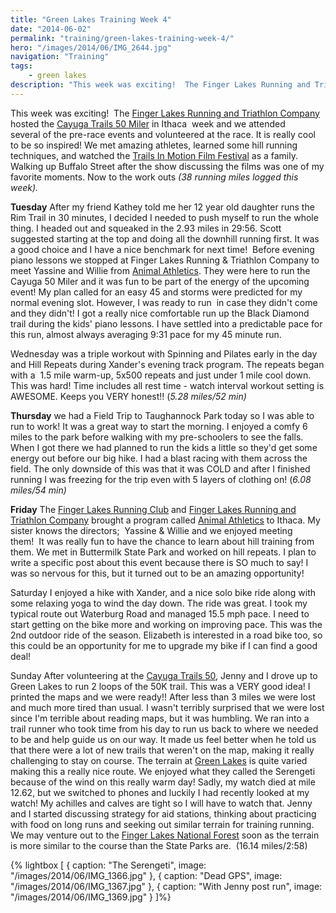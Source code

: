 ```yaml
---
title: "Green Lakes Training Week 4"
date: "2014-06-02"
permalink: "training/green-lakes-training-week-4/"
hero: "/images/2014/06/IMG_2644.jpg"
navigation: "Training"
tags:
    - green lakes
description: "This week was exciting!  The Finger Lakes Running and Triathlon Company hosted the Cayuga Trails 50 Miler in Ithaca  week and we attended several of the pre-race events and volunteered at the race."
---    
```


This week was exciting!  The [Finger Lakes Running and Triathlon Company](http://fingerlakesrunningco.com/ "FLRTC") hosted the [Cayuga Trails 50 Miler](https://www.cayugatrails50.com/ "Cayuga Trails 50") in Ithaca  week and we attended several of the pre-race events and volunteered at the race. It is really cool to be so inspired! We met amazing athletes, learned some hill running techniques, and watched the [Trails In Motion Film Festival](http://trailsinmotion.wordpress.com/ "Trails in Motion") as a family. Walking up Buffalo Street after the show discussing the films was one of my favorite moments. Now to the work outs _(38 running miles logged this week)._

**Tuesday** After my friend Kathey told me her 12 year old daughter runs the Rim Trail in 30 minutes, I decided I needed to push myself to run the whole thing. I headed out and squeaked in the 2.93 miles in 29:56. Scott suggested starting at the top and doing all the downhill running first. It was a good choice and I have a nice benchmark for next time!  Before evening piano lessons we stopped at Finger Lakes Running & Triathlon Company to meet Yassine and Willie from [Animal Athletics](http://animalathleticspdx.com/ "Animal Athletics"). They were here to run the Cayuga 50 Miler and it was fun to be part of the energy of the upcoming event! My plan called for an easy 45 and storms were predicted for my normal evening slot. However, I was ready to run  in case they didn't come and they didn't! I got a really nice comfortable run up the Black Diamond trail during the kids' piano lessons. I have settled into a predictable pace for this run, almost always averaging 9:31 pace for my 45 minute run.

Wednesday was a triple workout with Spinning and Pilates early in the day and Hill Repeats during Xander's evening track program. The repeats began with a  1.5 mile warm-up, 5x500 repeats and just under 1 mile cool down. This was hard! Time includes all rest time - watch interval workout setting is AWESOME. Keeps you VERY honest!! (_5.28 miles/52 min)_

**Thursday** we had a Field Trip to Taughannock Park today so I was able to run to work! It was a great way to start the morning. I enjoyed a comfy 6 miles to the park before walking with my pre-schoolers to see the falls. When I got there we had planned to run the kids a little so they'd get some energy out before our big hike. I had a blast racing with them across the field. The only downside of this was that it was COLD and after I finished running I was freezing for the trip even with 5 layers of clothing on! (_6.08 miles/54 min)_

**Friday** The [Finger Lakes Running Club](http://fingerlakesrunners.org/ "FLRC") and [Finger Lakes Running and Triathlon Company](http://fingerlakesrunningco.com/ "FLRTC") brought a program called [Animal Athletics](http://animalathleticspdx.com/who-we-are/ "Animal Athletics") to Ithaca. My sister knows the directors;  Yassine & Willie and we enjoyed meeting them!  It was really fun to have the chance to learn about hill training from them. We met in Buttermilk State Park and worked on hill repeats. I plan to write a specific post about this event because there is SO much to say! I was so nervous for this, but it turned out to be an amazing opportunity!

Saturday I enjoyed a hike with Xander, and a nice solo bike ride along with some relaxing yoga to wind the day down. The ride was great. I took my typical route out Waterburg Road and managed 15.5 mph pace. I need to start getting on the bike more and working on improving pace. This was the 2nd outdoor ride of the season. Elizabeth is interested in a road bike too, so this could be an opportunity for me to upgrade my bike if I can find a good deal!

Sunday After volunteering at the [Cayuga Trails 50](https://www.cayugatrails50.com/ "Cayuga Trails 50"), Jenny and I drove up to Green Lakes to run 2 loops of the 50K trail. This was a VERY good idea! I printed the maps and we were ready!! After less than 3 miles we were lost and much more tired than usual. I wasn't terribly surprised that we were lost since I'm terrible about reading maps, but it was humbling. We ran into a trail runner who took time from his day to run us back to where we needed to be and help guide us on our way. It made us feel better when he told us that there were a lot of new trails that weren't on the map, making it really challenging to stay on course. The terrain at [Green Lakes](http://gleruns.org/the_course "Green Lakes") is quite varied making this a really nice route. We enjoyed what they called the Serengeti because of the wind on this really warm day! Sadly, my watch died at mile 12.62, but we switched to phones and luckily I had recently looked at my watch! My achilles and calves are tight so I will have to watch that. Jenny and I started discussing strategy for aid stations, thinking about practicing with food on long runs and seeking out similar terrain for training running. We may venture out to the [Finger Lakes National Forest](http://www.fs.usda.gov/fingerlakes "Finger lakes National Forest") soon as the terrain is more similar to the course than the State Parks are.  (16.14 miles/2:58)

{% lightbox [
    { caption: "The Serengeti", image: "/images/2014/06/IMG_1366.jpg" },
    { caption: "Dead GPS", image: "/images/2014/06/IMG_1367.jpg" },
    { caption: "With Jenny post run", image: "/images/2014/06/IMG_1369.jpg" }
]%}